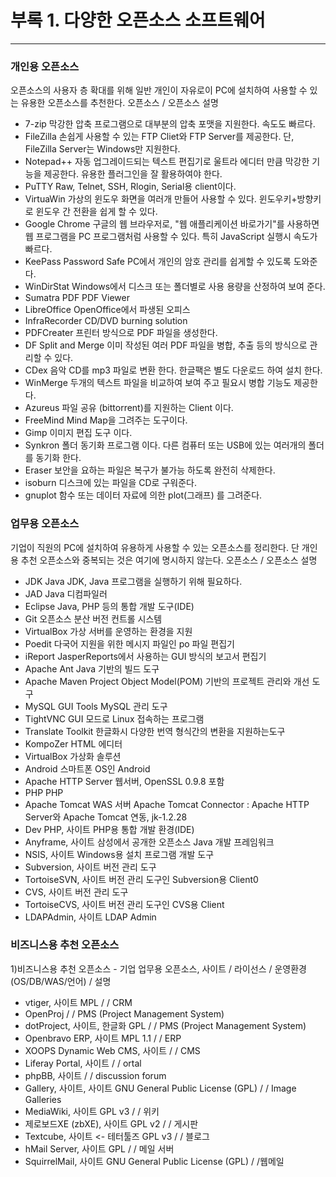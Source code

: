 # 부록 1. 다양한 오픈소스 소프트웨어

---

### 개인용 오픈소스
오픈소스의 사용자 층 확대를 위해 일반 개인이 자유로이 PC에 설치하여 사용할 수 있는 유용한 오픈소스를 추천한다.
오픈소스	/ 오픈소스 설명
* 7-zip
막강한 압축 프로그램으로 대부분의 압축 포맷을 지원한다. 속도도 빠르다.
* FileZilla
손쉽게 사용할 수 있는 FTP Cliet와 FTP Server를 제공한다. 단, FileZilla Server는 Windows만 지원한다.
* Notepad++
자동 업그레이드되는 텍스트 편집기로 울트라 에디터 만큼 막강한 기능을 제공한다. 유용한 플러그인을 잘 활용하여야 한다.
* PuTTY
Raw, Telnet, SSH, Rlogin, Serial용 client이다.
* VirtuaWin
가상의 윈도우 화면을 여러개 만들어 사용할 수 있다. 윈도우키+방향키 로 윈도우 간 전환을 쉽게 할 수 있다.
* Google Chrome
구글의 웹 브라우저로, "웹 애플리케이션 바로가기"를 사용하면 웹 프로그램을 PC 프로그램처럼 사용할 수 있다. 특히 JavaScript 실행시 속도가 빠르다.
* KeePass Password Safe
PC에서 개인의 암호 관리를 쉽게할 수 있도록 도와준다.
* WinDirStat
Windows에서 디스크 또는 폴더별로 사용 용량을 산정하여 보여 준다.
* Sumatra PDF
PDF Viewer
* LibreOffice
OpenOffice에서 파생된 오피스
* InfraRecorder
CD/DVD burning solution
* PDFCreater
프린터 방식으로 PDF 파일을 생성한다.
* DF Split and Merge
이미 작성된 여러 PDF 파일을 병합, 추출 등의 방식으로 관리할 수 있다.
* CDex
음악 CD를 mp3 파일로 변환 한다. 한글팩은 별도 다운로드 하여 설치 한다.
* WinMerge
두개의 텍스트 파일을 비교하여 보여 주고 필요시 병합 기능도 제공한다.
* Azureus
파일 공유 (bittorrent)를 지원하는 Client 이다.
* FreeMind
Mind Map을 그려주는 도구이다.
* Gimp
이미지 편집 도구 이다.
* Synkron
폴더 동기화 프로그램 이다. 다른 컴퓨터 또는 USB에 있는 여러개의 폴더를 동기화 한다.
* Eraser
보안을 요하는 파일은 복구가 불가능 하도록 완전히 삭제한다.
* isoburn
디스크에 있는 파일을 CD로 구워준다.
* gnuplot
함수 또는 데이터 자료에 의한 plot(그래프) 를 그려준다.
### 업무용 오픈소스
기업이 직원의 PC에 설치하여 유용하게 사용할 수 있는 오픈소스를 정리한다. 단 개인용 추천 오픈소스와 중복되는 것은 여기에 명시하지 않는다.
오픈소스 / 오픈소스 설명
* JDK
Java JDK, Java 프로그램을 실행하기 위해 필요하다.
* JAD
Java 디컴파일러
* Eclipse
Java, PHP 등의 통합 개발 도구(IDE)
* Git
오픈소스 분산 버전 컨트롤 시스템
* VirtualBox
가상 서버를 운영하는 환경을 지원
* Poedit
다국어 지원을 위한 메시지 파일인 po 파일 편집기
* iReport
JasperReports에서 사용하는 GUI 방식의 보고서 편집기
* Apache Ant
Java 기반의 빌드 도구
* Apache Maven
Project Object Model(POM) 기반의 프로젝트 관리와 개선 도구
* MySQL GUI Tools
MySQL 관리 도구
* TightVNC
GUI 모드로 Linux 접속하는 프로그램
* Translate Toolkit
한글화시 다양한 번역 형식간의 변환을 지원하는도구
* KompoZer
HTML 에디터
* VirtualBox
가상화 솔루션
* Android
스마트폰 OS인 Android
* Apache HTTP Server
웹서버, OpenSSL 0.9.8 포함
* PHP
PHP
* Apache Tomcat
WAS 서버
Apache Tomcat Connector : Apache HTTP Server와 Apache Tomcat 연동, jk-1.2.28
* Dev PHP, 사이트
PHP용 통합 개발 환경(IDE)
* Anyframe, 사이트
삼성에서 공개한 오픈소스 Java 개발 프레임워크
* NSIS, 사이트
Windows용 설치 프로그램 개발 도구
* Subversion, 사이트
버전 관리 도구
* TortoiseSVN, 사이트
버전 관리 도구인 Subversion용 Client0
* CVS, 사이트
버전 관리 도구
* TortoiseCVS, 사이트
버전 관리 도구인 CVS용 Client
* LDAPAdmin, 사이트
LDAP Admin
### 비즈니스용 추천 오픈소스
1)비즈니스용 추천 오픈소스 - 기업 업무용
오픈소스, 사이트 / 라이선스 / 운영환경 (OS/DB/WAS/언어) / 설명
* vtiger, 사이트
MPL / / CRM
* OpenProj
/ / PMS (Project Management System)
* dotProject, 사이트, 한글화
GPL / / PMS (Project Management System)
* Openbravo ERP, 사이트
MPL 1.1 / / ERP
* XOOPS Dynamic Web CMS, 사이트
/ / CMS
* Liferay Portal, 사이트
/ / ortal
* phpBB, 사이트
/ / discussion forum
* Gallery, 사이트, 사이트
GNU General Public License (GPL) / / Image Galleries
* MediaWiki, 사이트
GPL v3 / / 위키
* 제로보드XE (zbXE), 사이트
GPL v2 / / 게시판
* Textcube, 사이트 <- 테터툴즈
GPL v3 / / 블로그
* hMail Server, 사이트
GPL / / 메일 서버
* SquirrelMail, 사이트
GNU General Public License (GPL) / /웹메일